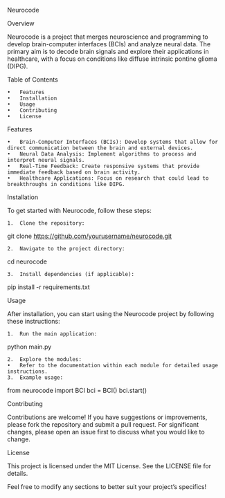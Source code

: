 Neurocode

Overview

Neurocode is a project that merges neuroscience and programming to develop brain-computer interfaces (BCIs) and analyze neural data. The primary aim is to decode brain signals and explore their applications in healthcare, with a focus on conditions like diffuse intrinsic pontine glioma (DIPG).

Table of Contents

	•	Features
	•	Installation
	•	Usage
	•	Contributing
	•	License

Features

	•	Brain-Computer Interfaces (BCIs): Develop systems that allow for direct communication between the brain and external devices.
	•	Neural Data Analysis: Implement algorithms to process and interpret neural signals.
	•	Real-Time Feedback: Create responsive systems that provide immediate feedback based on brain activity.
	•	Healthcare Applications: Focus on research that could lead to breakthroughs in conditions like DIPG.

Installation

To get started with Neurocode, follow these steps:

	1.	Clone the repository:

git clone https://github.com/yourusername/neurocode.git


	2.	Navigate to the project directory:

cd neurocode


	3.	Install dependencies (if applicable):

pip install -r requirements.txt



Usage

After installation, you can start using the Neurocode project by following these instructions:

	1.	Run the main application:

python main.py


	2.	Explore the modules:
	•	Refer to the documentation within each module for detailed usage instructions.
	3.	Example usage:

from neurocode import BCI
bci = BCI()
bci.start()



Contributing

Contributions are welcome! If you have suggestions or improvements, please fork the repository and submit a pull request. For significant changes, please open an issue first to discuss what you would like to change.

License

This project is licensed under the MIT License. See the LICENSE file for details.

Feel free to modify any sections to better suit your project’s specifics!
